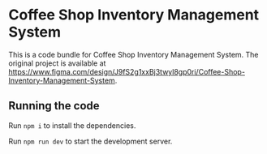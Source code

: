 
  # Coffee Shop Inventory Management System

  This is a code bundle for Coffee Shop Inventory Management System. The original project is available at https://www.figma.com/design/J9fS2g1xxBj3twyl8gp0ri/Coffee-Shop-Inventory-Management-System.

  ## Running the code

  Run `npm i` to install the dependencies.

  Run `npm run dev` to start the development server.
  